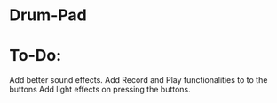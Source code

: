 # Drum-Pad

# To-Do:
Add better sound effects.
Add Record and Play functionalities to to the buttons
Add light effects on pressing the buttons.

